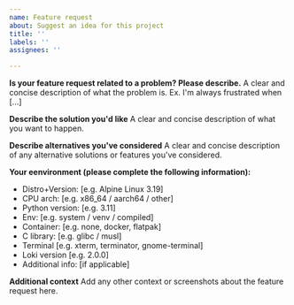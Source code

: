 ```yaml
---
name: Feature request
about: Suggest an idea for this project
title: ''
labels: ''
assignees: ''

---
```


**Is your feature request related to a problem? Please describe.**
A clear and concise description of what the problem is. Ex. I'm always frustrated when [...]

**Describe the solution you'd like**
A clear and concise description of what you want to happen.

**Describe alternatives you've considered**
A clear and concise description of any alternative solutions or features you've considered.

**Your eenvironment (please complete the following information):**
 - Distro+Version: [e.g. Alpine Linux 3.19]
 - CPU arch: [e.g. x86_64 / aarch64 / other]
 - Python version: [e.g. 3.11]
 - Env: [e.g. system / venv / compiled]
 - Container: [e.g. none, docker, flatpak]
 - C library: [e.g. glibc / musl]
 - Terminal [e.g. xterm, terminator, gnome-terminal]
 - Loki version [e.g. 2.0.0]
 - Additional info: [if applicable]

**Additional context**
Add any other context or screenshots about the feature request here.
